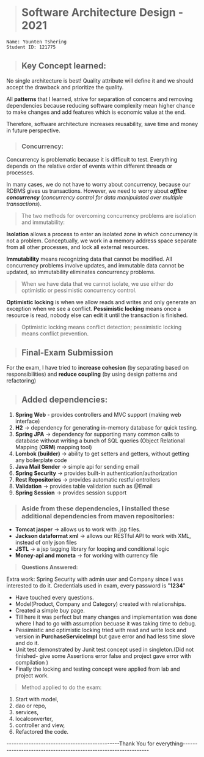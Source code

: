 ># **Software Architecture Design - 2021**

```
Name: Younten Tshering
Student ID: 121775
```

>## **Key Concept learned**:

No single architecture is best! Quality attribute will define it and we should accept the drawback and prioritize the quality.

All **patterns** that I learned, strive for separation of concerns and removing dependencies because reducing software complexity mean higher chance to make changes and add features which is economic value at the end.

Therefore, software architecture increases reusability, save time and money in future perspective.

>### **Concurrency**:

Concurrency is problematic because it is difficult to test. Everything depends on the relative order of events within different threads or processes.

In many cases, we do not have to worry about concurrency, because our RDBMS gives us transactions. However, we need to worry about ***offline concurrency*** (*concurrency control for data manipulated over multiple transactions*).

> The two methods for overcoming concurrency problems are isolation and immutability:

**Isolation** allows a process to enter an isolated zone in which concurrency is not a problem. Conceptually, we work in a memory address space separate from all other processes, and lock all external resources.

**Immutability** means recognizing data that cannot be modified. All concurrency problems involve updates, and immutable data cannot be updated, so immutability eliminates concurrency problems.

> When we have data that we cannot isolate, we use either do optimistic or pessimistic concurrency control.

**Optimistic locking** is when we allow reads and writes and only generate an exception when we see a conflict.
**Pessimistic locking** means once a resource is read, nobody else can edit it until the transaction is finished.

> Optimistic locking means conflict detection; pessimistic locking means conflict prevention.

>## **Final-Exam Submission** 

For the exam, I have tried to **increase cohesion** (by separating based on responsibilities) and **reduce coupling** (by using design patterns and refactoring)

>## Added dependencies:

1. **Spring Web** - provides controllers and MVC support (making web interface)
2. **H2** → dependency for generating in-memory database for quick testing.
3. **Spring JPA** → dependency for supporting many common calls to database without writing a bunch of SQL queries (Object Relational Mapping (**ORM**) mapping tool)
4. **Lombok (builder)** → ability to get setters and getters, without getting any boilerplate code
5. **Java Mail Sender** → simple api for sending email 
6. **Spring Security** → provides built-in authentication/authorization
7. **Rest Repositories** → provides automatic restful ontrollers
8. **Validation** → provides table validation such as @Email
9. **Spring Session** → provides session support

>### Aside from these dependencies, I installed these additional dependencies from maven repositories:

- **Tomcat jasper** → allows us to work with .jsp files.
- **Jackson dataformat xml** → allows our RESTful API to work with XML, instead of only json files
- **JSTL** → a jsp tagging library for looping and conditional logic
- **Money-api and moneta** → for working with currency file


> **Questions Answered:** 

Extra work: Spring Security with admin user and Company since I was interested to do it.
Credentials used in exam, every password is "**1234**"

- Have touched every questions.
- Model(Product, Company and Category) created with relationships.
- Created a simple buy page.
- Till here it was perfect but many changes and implementation was done where I had to go with assumption becuase it was taking time to debug.
- Pessimistic and optimistic locking tried with read and write lock and version in **PurchaseServiceImpl** but gave error and had less time slove and do it. 
- Unit test demonstrated by Junit test concept used in singleton.(Did not finished- give some Assertions error false and project gave error with compilation )
- Finally the locking and testing concept were applied from lab and project work.

> Method applied to do the exam:

1. Start with model,
2. dao or repo,
3. services, 
4. localconverter, 
5. controller and view,
6. Refactored the code.

----------------------------------------------Thank You for everything----------------------------------------------------------------